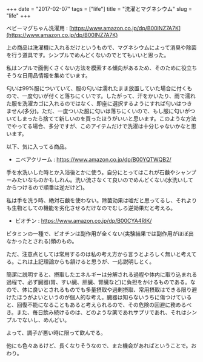 +++
date = "2017-02-07"
tags = ["life"]
title = "洗濯とマグネシウム"
slug = "life"
+++

ベビーマグちゃん洗濯用 : [https://www.amazon.co.jp/dp/B00INZ7A7K](https://www.amazon.co.jp/dp/B00INZ7A7K)

上の商品は洗濯機に入れるだけというもので、マグネシウムによって消臭や除菌を行う道具です。シンプルでめんどくないのでとてもいいと思った。

私はンプルで面倒くさくない方法を模索する傾向があるため、そのために役立ちそうな日用品情報を集めています。

匂いは99%服についていて、服の匂いは濡れたまま放置していた場合に付くもので、一度匂いが付くと落ちにくいです。したがって、汗をかいたり、雨で濡れた服を洗濯カゴに入れるのではなく、即座に選択するようにすれば匂いはつきません(多分)。ただ、一度ついた服に匂いは落ちにくいので、もし服に匂いがついてしまったら捨てて新しいのを買ったほうがいいと思います。このような方法でやってる場合、多分ですが、このアイテムだけで洗濯は十分じゃないかなと思います。

以下、気に入ってる商品。

- ニベアクリーム : https://www.amazon.co.jp/dp/B00YQTWQB2/

手を水洗いした時とか入浴後とかに使う。自分にとってはこれが石鹸やシャンプーみたいなものかもしれん。洗い流さなくて良いのでめんどくない(水洗いしてからつけるので順番は逆だけど)。

私は手を洗う時、絶対石鹸を使わない。除菌効果は嘘だと思ってるし、それよりも生物としての機能を劣化させるだけなのでむしろ逆効果だと考える。

- ビオチン : https://www.amazon.co.jp/dp/B00CYA4RIK/

ビタミンの一種で、ビオチンは副作用が全くない(実験結果では副作用がほぼ出なかったとされる)類のもの。

ただ、注意点としては常用するのは私の考え方から言うとよろしく無いと考えてる。これは上記理論からも頷けると思うが、一応説明しとく。

簡潔に説明すると、摂取したエネルギーは分解される過程や体内に取り込まれる過程で、必ず臓器(胃、すい臓、肝臓、腎臓など)に負担をかけるものである。なので、体に良いとされるものでも多量摂取や過剰摂取、常用摂取はできる限り避けたほうがよいというのが個人的な考え。臓器は知らないうちに傷つけていると、回復不能になることもあると考えられるので、その危険の回避に務めるべき。また、毎日飲み続けるのは、どのような薬であれサプリであれ、それはシンプルでないし、めんどい。

よって、調子が悪い時に限って飲んでる。

他にも色々あるけど、長くなりそうなので、また機会があればということで。おわり。
